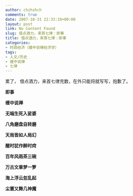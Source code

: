 ```yaml
---
author: chzhshch
comments: true
date: 2007-10-31 22:33:19+00:00
layout: post
link: No Content Found
slug: 借点酒力，来首七律：即事
title: 借点酒力，来首七律：即事
categories:
- 时政经济（缠中说禅经济学）
tags:
- 人文/历史
- 缠中说禅
- 七律
---
```


			

累了， 借点酒力，来首七律充数，在外只能将就写写，抱歉了。

**即事**

**缠中说禅**

**无端生死入娑婆**

**八角磨盘自转磨**

**天局皆如人局幻**

**醒时犹作醉时疴**

**百年风雨茶三碗**

**万古文章梦一箩**

**海上浮云忽乱起**

**尘寰又舞几神魔**
